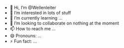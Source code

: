 - 👋 Hi, I’m @Wellenleiter
- 👀 I’m interested in lots of stuff
- 🌱 I’m currently learning ...
- 💞️ I’m looking to collaborate on nothing at the moment
- 📫 How to reach me ...
- 😄 Pronouns: ...
- ⚡ Fun fact: ...

<!---
Wellenleiter/Wellenleiter is a ✨ special ✨ repository because its `README.md` (this file) appears on your GitHub profile.
You can click the Preview link to take a look at your changes.
--->
